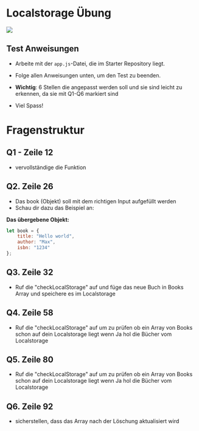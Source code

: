 # Localstorage Übung

![](https://github.com/Mez-A/books/localStorage.gif)

## Test Anweisungen
* Arbeite mit der `app.js`-Datei, die im Starter Repository liegt.
* Folge allen Anweisungen unten, um den Test zu beenden.
* **Wichtig**: 6 Stellen die angepasst werden soll und sie sind leicht zu erkennen, da sie mit Q1-Q6 markiert sind

* Viel Spass!

# Fragenstruktur

## Q1 - Zeile 12

* vervollständige die Funktion

## Q2. Zeile 26
* Das book (Objekt) soll mit dem richtigen Input aufgefüllt werden
* Schau dir dazu das Beispiel an:

**Das übergebene Objekt:**
```javascript
let book = {
    title: "Hello world",
    author: "Max",
    isbn: "1234"
};
```

## Q3. Zeile 32

* Ruf die "checkLocalStorage" auf und füge das neue Buch in Books Array und speichere es im Localstorage

## Q4. Zeile 58

* Ruf die "checkLocalStorage" auf um zu prüfen ob ein Array von Books schon auf dein Localstorage liegt wenn Ja hol die Bücher vom Localstorage

## Q5. Zeile 80

* Ruf die "checkLocalStorage" auf um zu prüfen ob ein Array von Books schon auf dein Localstorage liegt wenn Ja hol die Bücher vom Localstorage

## Q6. Zeile 92

* sicherstellen, dass das Array nach der Löschung aktualisiert wird

